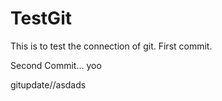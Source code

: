 # TestGit

This is to test the connection of git. First commit.

Second Commit... yoo

gitupdate//asdads